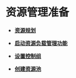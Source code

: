 # 资源管理准备

-   **[资源规划](资源规划.md)**

-   **[启动资源负载管理功能](启动资源负载管理功能.md)**

-   **[设置控制组](设置控制组.md)**

-   **[创建资源池](创建资源池.md)**
